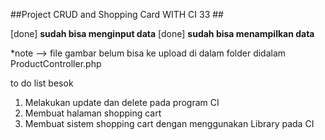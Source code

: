 ##Project CRUD and Shopping Card WITH CI 33 ##

[done] **sudah bisa menginput data**
[done] **sudah bisa menampilkan data**

*note --> file gambar belum bisa ke upload di dalam folder didalam ProductController.php


to do list besok

1. Melakukan update dan delete pada program CI
2. Membuat halaman shopping cart
3. Membuat sistem shopping cart dengan menggunakan Library pada CI